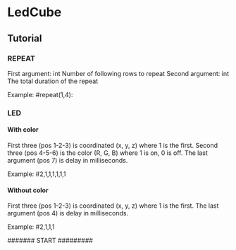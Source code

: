 # LedCube

## Tutorial
### REPEAT
First argument: int
Number of following rows to repeat
Second argument: int
The total duration of the repeat

Example:
#repeat(1,4):

### LED
#### With color
First three (pos 1-2-3) is coordinated (x, y, z) where 1 is the first.
Second three (pos 4-5-6) is the color (R, G, B) where 1 is on, 0 is off.
The last argument (pos 7) is delay in milliseconds.

Example:
#2,1,1,1,1,1,1

#### Without color
First three (pos 1-2-3) is coordinated (x, y, z) where 1 is the first.
The last argument (pos 4) is delay in milliseconds.

Example:
#2,1,1,1

####### START #########
